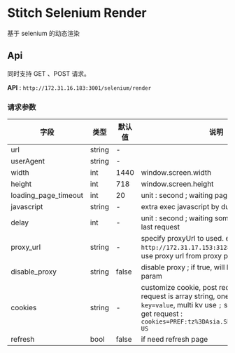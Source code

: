 Stitch Selenium Render
===========================

基于 selenium 的动态渲染


## Api

同时支持 GET 、POST 请求。

**API** : `http://172.31.16.183:3001/selenium/render`

### 请求参数

| 字段 | 类型 | 默认值 | 说明 |
|---|---|---|---|
| url | string | - | |
| userAgent | string | - | |
| width | int | 1440 | window.screen.width |
| height | int | 718 | window.screen.height |
| loading_page_timeout | int | 20 | unit : second ; waiting page loading time |
| javascript | string | - | extra exec javascript by dump page before |
| delay | int | - | unit : second ; waiting some time fater page last request |
| proxy_url | string | - | specify proxyUrl to used. e.g. `http://172.31.17.153:3128` ; if not setting, use proxy url from proxy pool by random. |
| disable_proxy | string | false | disable proxy ; if true, will be ignore `proxyUrl` param |
| cookies | string | - | customize cookie, post request is dict ; get request is array string, one cookie format `key=value`, multi kv use `;` segmentation ; e.g. get request : `cookies=PREF:tz%3DAsia.Shanghai%26hl%3Des-US` |
| refresh | bool | false | if need refresh page |

